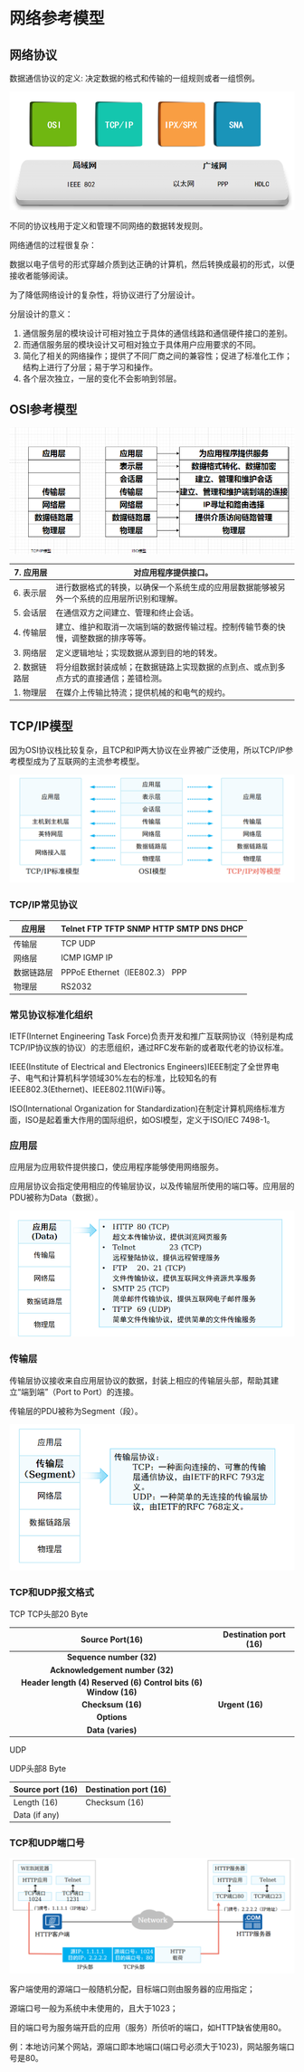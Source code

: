 # 网络参考模型



## 网络协议

数据通信协议的定义:  决定数据的格式和传输的一组规则或者一组惯例。



![](..\images\20240218181632.png)

不同的协议栈用于定义和管理不同网络的数据转发规则。



网络通信的过程很复杂：

数据以电子信号的形式穿越介质到达正确的计算机，然后转换成最初的形式，以便接收者能够阅读。

为了降低网络设计的复杂性，将协议进行了分层设计。



分层设计的意义：

1. 通信服务层的模块设计可相对独立于具体的通信线路和通信硬件接口的差别。
2. 而通信服务层的模块设计又可相对独立于具体用户应用要求的不同。
3. 简化了相关的网络操作；提供了不同厂商之间的兼容性；促进了标准化工作；结构上进行了分层；易于学习和操作。
4. 各个层次独立，一层的变化不会影响到邻层。



## OSI参考模型

![](..\images\1696758054163.png)



| 7. 应用层     | 对应用程序提供接口。                                         |
| ------------- | ------------------------------------------------------------ |
| 6. 表示层     | 进行数据格式的转换，以确保一个系统生成的应用层数据能够被另外一个系统的应用层所识别和理解。 |
| 5. 会话层     | 在通信双方之间建立、管理和终止会话。                         |
| 4. 传输层     | 建立、维护和取消一次端到端的数据传输过程。控制传输节奏的快慢，调整数据的排序等等。 |
| 3. 网络层     | 定义逻辑地址；实现数据从源到目的地的转发。                   |
| 2. 数据链路层 | 将分组数据封装成帧；在数据链路上实现数据的点到点、或点到多点方式的直接通信；差错检测。 |
| 1. 物理层     | 在媒介上传输比特流；提供机械的和电气的规约。                 |



## TCP/IP模型

因为OSI协议栈比较复杂，且TCP和IP两大协议在业界被广泛使用，所以TCP/IP参考模型成为了互联网的主流参考模型。

![](..\images\20240218182149.png)



### TCP/IP常见协议

| 应用层     | Telnet FTP TFTP SNMP  HTTP SMTP DNS DHCP |
| ---------- | ---------------------------------------- |
| 传输层     | TCP UDP                                  |
| 网络层     | ICMP IGMP IP                             |
| 数据链路层 | PPPoE  Ethernet（IEE802.3）  PPP         |
| 物理层     | RS2032                                   |



### 常见协议标准化组织

IETF(Internet Engineering Task Force)负责开发和推广互联网协议（特别是构成TCP/IP协议族的协议）的志愿组织，通过RFC发布新的或者取代老的协议标准。

IEEE(Institute of Electrical and Electronics Engineers)IEEE制定了全世界电子、电气和计算机科学领域30%左右的标准，比较知名的有IEEE802.3(Ethernet)、IEEE802.11(WiFi)等。

ISO(International Organization for Standardization)在制定计算机网络标准方面，ISO是起着重大作用的国际组织，如OSI模型，定义于ISO/IEC 7498-1。



### 应用层

应用层为应用软件提供接口，使应用程序能够使用网络服务。

应用层协议会指定使用相应的传输层协议，以及传输层所使用的端口等。应用层的PDU被称为Data（数据）。

![](..\images\20240218183206.png)



### 传输层

传输层协议接收来自应用层协议的数据，封装上相应的传输层头部，帮助其建立“端到端”（Port to Port）的连接。

传输层的PDU被称为Segment（段）。

![](..\images\20240218183349.png)



### TCP和UDP报文格式

TCP
TCP头部20 Byte

|                       Source Port(16)                        | Destination port (16) |
| :----------------------------------------------------------: | --------------------- |
|                   **Sequence number (32)**                   |                       |
|               **Acknowledgement number (32)**                |                       |
| **Header length (4)  Reserved (6)  Control bits (6)  Window (16)** |                       |
|                      **Checksum (16)**                       | **Urgent (16)**       |
|                         **Options**                          |                       |
|                      **Data (varies)**                       |                       |



UDP

UDP头部8 Byte

| Source port (16) | Destination port (16) |
| ---------------- | --------------------- |
| Length (16)      | Checksum (16)         |
| Data (if any)    |                       |



### TCP和UDP端口号

![](..\images\20240218184232.png)

客户端使用的源端口一般随机分配，目标端口则由服务器的应用指定；

源端口号一般为系统中未使用的，且大于1023；

目的端口号为服务端开启的应用（服务）所侦听的端口，如HTTP缺省使用80。

例：本地访问某个网站，源端口即本地端口(端口号必须大于1023)，网站服务端口号是80。





